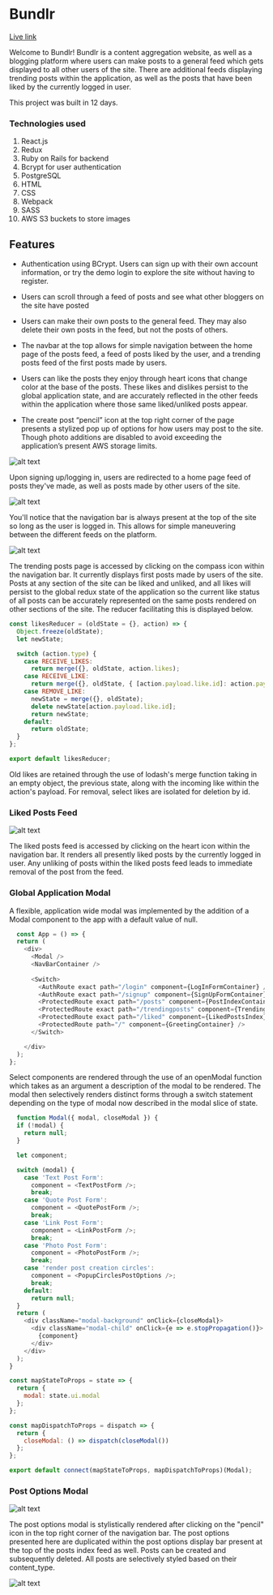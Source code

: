 # Bundlr

[Live link](https://bundlr-app-project.herokuapp.com/#/posts)

Welcome to Bundlr! Bundlr is a content aggregation website, as well as a blogging platform where users can make posts to a general feed which gets displayed to all other users of the site. There are additional feeds displaying trending posts within the application, as well as the posts that have been liked by the currently logged in user. 

This project was built in 12 days. 

### Technologies used
 1.	React.js
 2. Redux
 3.	Ruby on Rails for backend
 4. Bcrypt for user authentication
 5.	PostgreSQL
 6.	HTML
 7.	CSS
 8. Webpack
 9. SASS
 10. AWS S3 buckets to store images 


## Features

- Authentication using BCrypt. Users can sign up with their own account information, or try the demo login to explore the site without having to register.

- Users can scroll through a feed of posts and see what other bloggers on the site have posted

- Users can make their own posts to the general feed. They may also delete their own posts in the feed, but not the posts of others. 

- The navbar at the top allows for simple navigation between the home page of the posts feed, a feed of posts liked by the user, and a trending posts feed of the first posts made by users. 

- Users can like the posts they enjoy through heart icons that change color at the base of the posts. These likes and dislikes persist to the global application state, and are accurately reflected in the other feeds within the application where those same liked/unliked posts appear. 

- The create post “pencil” icon at the top right corner of the page presents a stylized pop up of options for how users may post to the site. Though photo additions are disabled to avoid exceeding the application’s present AWS storage limits. 

![alt text](https://raw.githubusercontent.com/WarnerMichaelJ/Bundlr-Final-Project/master/app/assets/images/Bundlr%20Splash%20Page.png "Splash Page")

Upon signing up/logging in, users are redirected to a home page feed of posts they've made, as well as posts made by other users of the site. 

![alt text](https://raw.githubusercontent.com/WarnerMichaelJ/Bundlr-Final-Project/master/app/assets/images/Home%20Page%20Posts%20Feed%20.png "Home Page Posts Feed")

You'll notice that the navigation bar is always present at the top of the site so long as the user is logged in. This allows for simple maneuvering between the different feeds on the platform. 


![alt text](https://raw.githubusercontent.com/WarnerMichaelJ/Bundlr-Final-Project/master/app/assets/images/Trending%20Posts%20Page.png "Trending Posts Feed")

The trending posts page is accessed by clicking on the compass icon within the navigation bar. It currently displays first posts made by users of the site. Posts at any section of the site can be liked and unliked, and all likes will persist to the global redux state of the application so the current like status of all posts can be accurately represented on the same posts rendered on other sections of the site. The reducer facilitating this is displayed below. 

```js
const likesReducer = (oldState = {}, action) => {
  Object.freeze(oldState);
  let newState;

  switch (action.type) {
    case RECEIVE_LIKES:
      return merge({}, oldState, action.likes);
    case RECEIVE_LIKE:
      return merge({}, oldState, { [action.payload.like.id]: action.payload.like });
    case REMOVE_LIKE:
      newState = merge({}, oldState);
      delete newState[action.payload.like.id];
      return newState;
    default:
      return oldState;
  }
};

export default likesReducer;
```

Old likes are retained through the use of lodash's merge function taking in an empty object, the previous state, along with the incoming like within the action's payload. For removal, select likes are isolated for deletion by id. 

### Liked Posts Feed

![alt text](https://raw.githubusercontent.com/WarnerMichaelJ/Bundlr-Final-Project/master/app/assets/images/Liked%20Posts%20Feed.png "Liked Posts Feed")

The liked posts feed is accessed by clicking on the heart icon within the navigation bar. It renders all presently liked posts by the currently logged in user. Any unliking of posts within the liked posts feed leads to immediate removal of the post from the feed. 

### Global Application Modal

A flexible, application wide modal was implemented by the addition of a Modal component to the app with a default value of null. 

```js
  const App = () => {
  return (
    <div>
      <Modal /> 
      <NavBarContainer />
      
      <Switch>
        <AuthRoute exact path="/login" component={LogInFormContainer} />
        <AuthRoute exact path="/signup" component={SignUpFormContainer} />
        <ProtectedRoute exact path="/posts" component={PostIndexContainer} />
        <ProtectedRoute exact path="/trendingposts" component={TrendingPosts} />
        <ProtectedRoute exact path="/liked" component={LikedPostsIndex} />
        <ProtectedRoute path="/" component={GreetingContainer} />
      </Switch>

    </div>
  );
};
```

Select components are rendered through the use of an openModal function which takes as an argument a description of the modal to be rendered. The modal then selectively renders distinct forms through a switch statement depending on the type of modal now described in the modal slice of state. 

```js
  function Modal({ modal, closeModal }) {
  if (!modal) {
    return null;
  }

  let component;

  switch (modal) {
    case 'Text Post Form':
      component = <TextPostForm />;
      break;
    case 'Quote Post Form':
      component = <QuotePostForm />;
      break;
    case 'Link Post Form':
      component = <LinkPostForm />;
      break;
    case 'Photo Post Form':
      component = <PhotoPostForm />;
      break;
    case 'render post creation circles':
      component = <PopupCirclesPostOptions />;
      break;
    default:
      return null;
  }
  return (
    <div className="modal-background" onClick={closeModal}>
      <div className="modal-child" onClick={e => e.stopPropagation()}>
        {component}
      </div>
    </div>
  );
}

const mapStateToProps = state => {
  return {
    modal: state.ui.modal
  };
};

const mapDispatchToProps = dispatch => {
  return {
    closeModal: () => dispatch(closeModal())
  };
};

export default connect(mapStateToProps, mapDispatchToProps)(Modal);

```

### Post Options Modal

![alt text](https://raw.githubusercontent.com/WarnerMichaelJ/Bundlr-Final-Project/master/app/assets/images/Post%20Options%20.png "Post Options Modal popup")

The post options modal is stylistically rendered after clicking on the "pencil" icon in the top right corner of the navigation bar. The post options presented here are duplicated within the post options display bar present at the top of the posts index feed as well. Posts can be created and subsequently deleted. All posts are selectively styled based on their content_type. 

![alt text](https://raw.githubusercontent.com/WarnerMichaelJ/Bundlr-Final-Project/master/app/assets/images/bundlr_quote_creation.gif "Quote Creation Gif")

